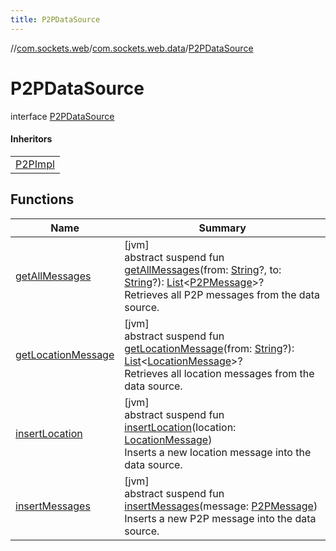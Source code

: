 ```yaml
---
title: P2PDataSource
---
```

//[com.sockets.web](../../../index.html)/[com.sockets.web.data](../index.html)/[P2PDataSource](index.html)



# P2PDataSource

interface [P2PDataSource](index.html)

#### Inheritors


| |
|---|
| [P2PImpl](../-p2-p-impl/index.html) |


## Functions


| Name | Summary |
|---|---|
| [getAllMessages](get-all-messages.html) | [jvm]<br>abstract suspend fun [getAllMessages](get-all-messages.html)(from: [String](https://kotlinlang.org/api/latest/jvm/stdlib/kotlin/-string/index.html)?, to: [String](https://kotlinlang.org/api/latest/jvm/stdlib/kotlin/-string/index.html)?): [List](https://kotlinlang.org/api/latest/jvm/stdlib/kotlin.collections/-list/index.html)&lt;[P2PMessage](../-p2-p-message/index.html)&gt;?<br>Retrieves all P2P messages from the data source. |
| [getLocationMessage](get-location-message.html) | [jvm]<br>abstract suspend fun [getLocationMessage](get-location-message.html)(from: [String](https://kotlinlang.org/api/latest/jvm/stdlib/kotlin/-string/index.html)?): [List](https://kotlinlang.org/api/latest/jvm/stdlib/kotlin.collections/-list/index.html)&lt;[LocationMessage](../-location-message/index.html)&gt;?<br>Retrieves all location messages from the data source. |
| [insertLocation](insert-location.html) | [jvm]<br>abstract suspend fun [insertLocation](insert-location.html)(location: [LocationMessage](../-location-message/index.html))<br>Inserts a new location message into the data source. |
| [insertMessages](insert-messages.html) | [jvm]<br>abstract suspend fun [insertMessages](insert-messages.html)(message: [P2PMessage](../-p2-p-message/index.html))<br>Inserts a new P2P message into the data source. |


